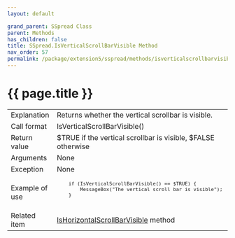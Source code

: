 ```yaml
---
layout: default

grand_parent: SSpread Class
parent: Methods
has_children: false
title: SSpread.IsVerticalScrollBarVisible Method
nav_order: 57
permalink: /package/extension5/sspread/methods/isverticalscrollbarvisible
---
```

# {{ page.title }}

<table>
  <tr>
    <td>Explanation</td>
    <td colspan="2">Returns whether the vertical scrollbar is visible.</td>
  </tr>
  <tr>
    <td>Call format</td>
    <td colspan="2">IsVerticalScrollBarVisible()</td>
  </tr>
  <tr>
    <td>Return value</td>
    <td colspan="2">$TRUE if the vertical scrollbar is visible, $FALSE otherwise</td>
  </tr>  
  <tr>
    <td>Arguments</td>
    <td colspan="2">None</td>
  </tr>
  <tr>
    <td>Exception</td>
    <td colspan="2">None</td>
  </tr>
  <tr>
    <td>Example of use</td>
    <td colspan="2"><code><pre>
    if (IsVerticalScrollBarVisible() == $TRUE) {
        MessageBox("The vertical scroll bar is visible");
    }
    </pre></code></td>
  </tr>
   <tr>
    <td>Related item</td>
    <td colspan="2"><a href="/package/extension5/sspread/methods/ishorizontalscrollbarvisible">IsHorizontalScrollBarVisible</a> method</td>
  </tr>
</table>
